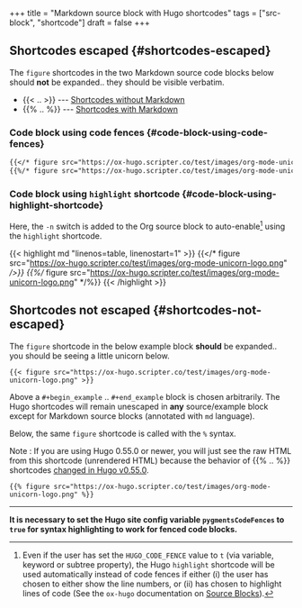 +++
title = "Markdown source block with Hugo shortcodes"
tags = ["src-block", "shortcode"]
draft = false
+++

## Shortcodes escaped {#shortcodes-escaped}

The `figure` shortcodes in the two Markdown source code blocks below
should **not** be expanded.. they should be visible verbatim.

-   {{&lt; .. &gt;}} --- [Shortcodes without Markdown](https://gohugo.io/content-management/shortcodes/#shortcodes-without-markdown)
-   {&lbrace;% .. %&rbrace;} --- [Shortcodes with Markdown](https://gohugo.io/content-management/shortcodes/#shortcodes-with-markdown)


### Code block using code fences {#code-block-using-code-fences}

```md
{{</* figure src="https://ox-hugo.scripter.co/test/images/org-mode-unicorn-logo.png" */>}}
{{%/* figure src="https://ox-hugo.scripter.co/test/images/org-mode-unicorn-logo.png" */%}}
```


### Code block using `highlight` shortcode {#code-block-using-highlight-shortcode}

Here, the `-n` switch is added to the Org source block to
auto-enable[^fn:1] using the `highlight` shortcode.

{{< highlight md "linenos=table, linenostart=1" >}}
{{</* figure src="https://ox-hugo.scripter.co/test/images/org-mode-unicorn-logo.png" */>}}
{{%/* figure src="https://ox-hugo.scripter.co/test/images/org-mode-unicorn-logo.png" */%}}
{{< /highlight >}}


## Shortcodes **not** escaped {#shortcodes-not-escaped}

The `figure` shortcode in the below example block **should** be
expanded.. you should be seeing a little unicorn below.

```text
{{< figure src="https://ox-hugo.scripter.co/test/images/org-mode-unicorn-logo.png" >}}
```

Above a `#+begin_example` .. `#+end_example` block is chosen
arbitrarily. The Hugo shortcodes will remain unescaped in **any**
source/example block except for <span class="underline">Markdown source blocks</span> (annotated
with `md` language).

Below, the same `figure` shortcode is called with the `%` syntax.

Note
: If you are using Hugo 0.55.0 or newer, you will just see the
    raw HTML from this shortcode (unrendered HTML) because the behavior
    of {&lbrace;% .. %&rbrace;} shortcodes [changed in Hugo v0.55.0](https://gohugo.io/news/0.55.0-relnotes/#shortcodes-revised).

<!--listend-->

```text
{{% figure src="https://ox-hugo.scripter.co/test/images/org-mode-unicorn-logo.png" %}}
```

---

**It is necessary to set the Hugo site config variable
`pygmentsCodeFences` to `true` for syntax highlighting to work for
fenced code blocks.**

[^fn:1]: Even if the user has set the `HUGO_CODE_FENCE` value to `t`
    (via variable, keyword or subtree property), the Hugo `highlight`
    shortcode will be used automatically instead of code fences if either
    (i) the user has chosen to either show the line numbers, or (ii) has
    chosen to highlight lines of code (See the `ox-hugo` documentation on
    [Source Blocks](https://ox-hugo.scripter.co/doc/source-blocks)).
